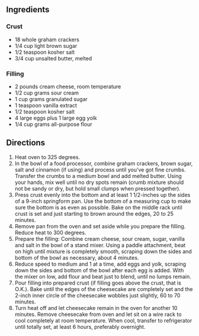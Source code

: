## Ingredients

### Crust

- 18 whole graham crackers
- 1/4 cup light brown sugar
- 1/2 teaspoon kosher salt
- 3/4 cup unsalted butter, melted

### Filling

- 2 pounds cream cheese, room temperature
- 1/2 cup grams sour cream
- 1 cup grams granulated sugar
- 1 teaspoon vanilla extract
- 1/2 teaspoon kosher salt
- 4 large eggs plus 1 large egg yolk
- 1/4 cup grams all-purpose flour


## Directions

1. Heat oven to 325 degrees.
2. In the bowl of a food processor, combine graham crackers, brown sugar, salt and cinnamon (if using) and process until you’ve got fine crumbs. Transfer the crumbs to a medium bowl and add melted butter. Using your hands, mix well until no dry spots remain (crumb mixture should not be sandy or dry, but hold small clumps when pressed together).
3. Press crust evenly into the bottom and at least 1 1/2-inches up the sides of a 9-inch springform pan. Use the bottom of a measuring cup to make sure the bottom is as even as possible. Bake on the middle rack until crust is set and just starting to brown around the edges, 20 to 25 minutes.
4. Remove pan from the oven and set aside while you prepare the filling. Reduce heat to 300 degrees.
5. Prepare the filling: Combine cream cheese, sour cream, sugar, vanilla and salt in the bowl of a stand mixer. Using a paddle attachment, beat on high until mixture is completely smooth, scraping down the sides and bottom of the bowl as necessary, about 4 minutes.
6. Reduce speed to medium and 1 at a time, add eggs and yolk, scraping down the sides and bottom of the bowl after each egg is added. With the mixer on low, add flour and beat just to blend, until no lumps remain.
7. Pour filling into prepared crust (if filling goes above the crust, that is O.K.). Bake until the edges of the cheesecake are completely set and the 2-inch inner circle of the cheesecake wobbles just slightly, 60 to 70 minutes.
8. Turn heat off and let cheesecake remain in the oven for another 10 minutes. Remove cheesecake from oven and let sit on a wire rack to cool completely at room temperature. When cool, transfer to refrigerator until totally set, at least 6 hours, preferably overnight. 
